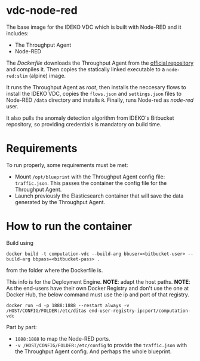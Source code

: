 # vdc-node-red
The base image for the IDEKO VDC which is built with Node-RED and it includes:

 - The Throughput Agent
 - Node-RED

The _Dockerfile_ downloads the Throughput Agent from the [official repository](https://github.com/DITAS-Project/VDC-Throughput-Agent) and compiles it. Then copies the statically linked executable to a `node-red:slim` (alpine) image.

It runs the Throughput Agent as _root_, then installs the neccesary flows to install the IDEKO VDC, copies the `flows.json` and `settings.json` files to Node-RED `/data` directory and installs `R`. Finally, runs Node-red as _node-red_ user.

It also pulls the anomaly detection algorithm from IDEKO's Bitbucket repository, so providing credentials is mandatory on build time.

Requirements
===

To run properly, some requirements must be met:

* Mount `/opt/blueprint` with the Throughput Agent config file: `traffic.json`. This passes the container the config file for the Throughput Agent.
* Launch previously the Elasticsearch container that will save the data generated by the Throughput Agent.

How to run the container
===
Build using 
```
docker build -t computation-vdc --build-arg bbuser=<bitbucket-user> --build-arg bbpass=<bitbucket-pass> .
```
from the folder where the Dockerfile is.


This info is for the Deployment Engine. 
**NOTE**: adapt the host paths. 
**NOTE**: As the end-users have their own Docker Registry and don't use the one at Docker Hub, the below command must use the ip and port of that registry.

```
docker run -d -p 1888:1888 --restart always -v /HOST/CONFIG/FOLDER:/etc/ditas end-user-registry-ip:port/computation-vdc
```

Part by part:

* `1888:1888` to map the Node-RED ports.
* `-v /HOST/CONFIG/FOLDER:/etc/config` to provide the `traffic.json` with the Throughput Agent config. And perhaps the whole blueprint.
